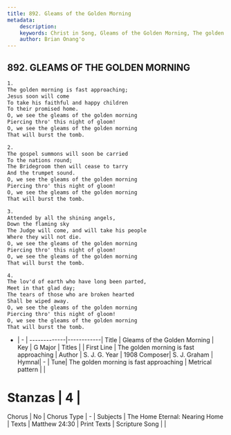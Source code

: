 ```yaml
---
title: 892. Gleams of the Golden Morning
metadata:
    description: 
    keywords: Christ in Song, Gleams of the Golden Morning, The golden morning is fast approaching, 
    author: Brian Onang'o
---
```



## 892. GLEAMS OF THE GOLDEN MORNING

```txt
1.
The golden morning is fast approaching;
Jesus soon will come
To take his faithful and happy children
To their promised home.
O, we see the gleams of the golden morning
Piercing thro' this night of gloom!
O, we see the gleams of the golden morning 
That will burst the tomb.

2.
The gospel summons will soon be carried
To the nations round;
The Bridegroom then will cease to tarry
And the trumpet sound.
O, we see the gleams of the golden morning
Piercing thro' this night of gloom!
O, we see the gleams of the golden morning 
That will burst the tomb.

3.
Attended by all the shining angels,
Down the flaming sky
The Judge will come, and will take his people
Where they will not die.
O, we see the gleams of the golden morning
Piercing thro' this night of gloom!
O, we see the gleams of the golden morning 
That will burst the tomb.

4.
The lov'd of earth who have long been parted,
Meet in that glad day;
The tears of those who are broken hearted
Shall be wiped away.
O, we see the gleams of the golden morning
Piercing thro' this night of gloom!
O, we see the gleams of the golden morning 
That will burst the tomb.
```

- |   -  |
-------------|------------|
Title | Gleams of the Golden Morning |
Key | G Major |
Titles |  |
First Line | The golden morning is fast approaching |
Author | S. J. G.
Year | 1908
Composer| S. J. Graham |
Hymnal|  - |
Tune| The golden morning is fast approaching |
Metrical pattern | |
# Stanzas | 4 |
Chorus | No |
Chorus Type | - |
Subjects | The Home Eternal: Nearing Home |
Texts | Matthew 24:30 |
Print Texts | 
Scripture Song |  |
  
